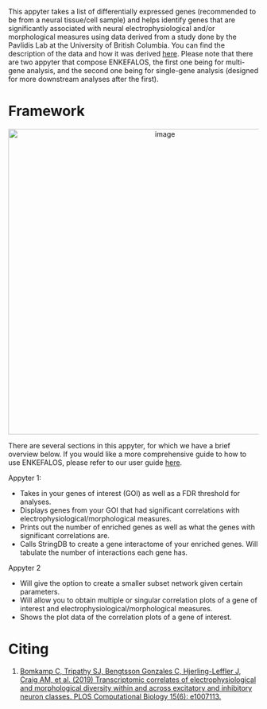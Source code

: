 This appyter takes a list of differentially expressed genes (recommended to be from a neural tissue/cell sample) and helps identify genes that are significantly associated with neural electrophysiological and/or morphological measures using data derived from a study done by the Pavlidis Lab at the University of British Columbia. You can find the description of the data and how it was derived [here](https://github.com/PavlidisLab/transcriptomic_correlates). Please note that there are two appyter that compose ENKEFALOS, the first one being for multi-gene analysis, and the second one being for single-gene analysis (designed for more downstream analyses after the first).

# Framework

<p align="center">
  <img width="615" alt="image" src="https://github.com/KrishU27/Enkefalos/assets/132734331/c378127d-4168-43cd-8907-46f2e0a65e3f">
</p>

There are several sections in this appyter, for which we have a brief overview below. If you would like a more comprehensive guide to how to use ENKEFALOS, please refer to our user guide [here](https://docs.google.com/document/d/15h8A65FygTK2_KLA_-6R8u8clJSRnF7yHLFAvN7BN6Y/edit?tab=t.0#heading=h.ola4n01ccsle).

Appyter 1:
- Takes in your genes of interest (GOI) as well as a FDR threshold for analyses.
- Displays genes from your GOI that had significant correlations with electrophysiological/morphological measures.
- Prints out the number of enriched genes as well as what the genes with significant correlations are.
- Calls StringDB to create a gene interactome of your enriched genes. Will tabulate the number of interactions each gene has.
  
Appyter 2
- Will give the option to create a smaller subset network given certain parameters.
- Will allow you to obtain multiple or singular correlation plots of a gene of interest and electrophysiological/morphological measures.
- Shows the plot data of the correlation plots of a gene of interest.

# Citing
1. [Bomkamp C, Tripathy SJ, Bengtsson Gonzales C, Hjerling-Leffler J, Craig AM, et al. (2019) Transcriptomic correlates of electrophysiological and morphological diversity within and across excitatory and inhibitory neuron classes. PLOS Computational Biology 15(6): e1007113.](https://journals.plos.org/ploscompbiol/article/citation?id=10.1371/journal.pcbi.1007113)
